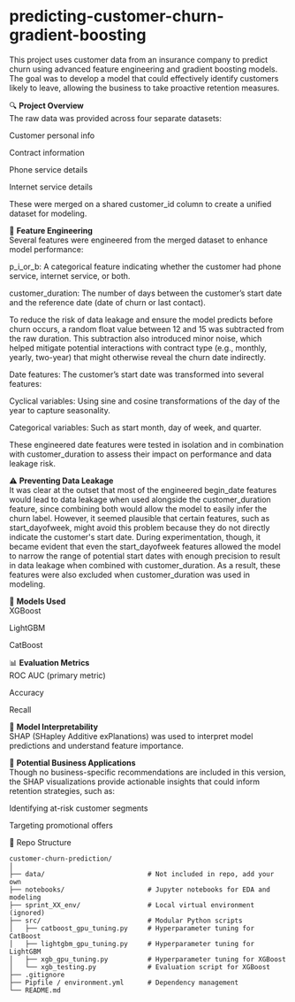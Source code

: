 # predicting-customer-churn-gradient-boosting
This project uses customer data from an insurance company to predict churn using advanced feature engineering and gradient boosting models. The goal was to develop a model that could effectively identify customers likely to leave, allowing the business to take proactive retention measures.

🔍 **Project Overview**    
The raw data was provided across four separate datasets:

Customer personal info

Contract information

Phone service details

Internet service details


These were merged on a shared customer_id column to create a unified dataset for modeling.

🧠 **Feature Engineering**  
Several features were engineered from the merged dataset to enhance model performance:

p_i_or_b: A categorical feature indicating whether the customer had phone service, internet service, or both.

customer_duration: The number of days between the customer’s start date and the reference date (date of churn or last contact).

To reduce the risk of data leakage and ensure the model predicts before churn occurs, a random float value between 12 and 15 was subtracted from the raw duration. This subtraction also introduced minor noise, which helped mitigate potential interactions with contract type (e.g., monthly, yearly, two-year) that might otherwise reveal the churn date indirectly.

Date features: The customer’s start date was transformed into several features:

Cyclical variables: Using sine and cosine transformations of the day of the year to capture seasonality.

Categorical variables: Such as start month, day of week, and quarter.

These engineered date features were tested in isolation and in combination with customer_duration to assess their impact on performance and data leakage risk.

⚠️ **Preventing Data Leakage**  
It was clear at the outset that most of the engineered begin_date features would lead to data leakage when used alongside the customer_duration feature, since combining both would allow the model to easily infer the churn label. However, it seemed plausible that certain features, such as start_dayofweek, might avoid this problem because they do not directly indicate the customer's start date. During experimentation, though, it became evident that even the start_dayofweek features allowed the model to narrow the range of potential start dates with enough precision to result in data leakage when combined with customer_duration. As a result, these features were also excluded when customer_duration was used in modeling.

🧪 **Models Used**  
XGBoost

LightGBM

CatBoost

📊 **Evaluation Metrics**  
ROC AUC (primary metric)

Accuracy

Recall

🔎 **Model Interpretability**  
SHAP (SHapley Additive exPlanations) was used to interpret model predictions and understand feature importance.

💼 **Potential Business Applications**  
Though no business-specific recommendations are included in this version, the SHAP visualizations provide actionable insights that could inform retention strategies, such as:

Identifying at-risk customer segments

Targeting promotional offers

📁 Repo Structure
```
customer-churn-prediction/
│
├── data/                          # Not included in repo, add your own
├── notebooks/                     # Jupyter notebooks for EDA and modeling
├── sprint_XX_env/                 # Local virtual environment (ignored)
├── src/                           # Modular Python scripts
│   ├── catboost_gpu_tuning.py     # Hyperparameter tuning for CatBoost
│   ├── lightgbm_gpu_tuning.py     # Hyperparameter tuning for LightGBM
│   ├── xgb_gpu_tuning.py          # Hyperparameter tuning for XGBoost
│   └── xgb_testing.py             # Evaluation script for XGBoost
├── .gitignore
├── Pipfile / environment.yml      # Dependency management
└── README.md
